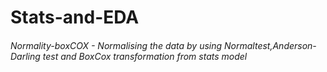 # Stats-and-EDA

###### Normality-boxCOX - Normalising the data by using Normaltest,Anderson-Darling test and BoxCox transformation from stats model
